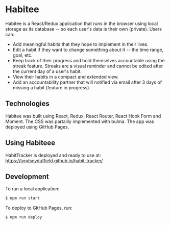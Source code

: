 # Habitee

<!-- ![](https://github.com/lyndseyduffield/habit-tracker/workflows/Habit%20Tracker%20CI/badge.svg) -->

Habitee is a React/Redux application that runs in the browser using local storage as its database -- so each user's data is their own (private). Users can:

- Add meaningful habits that they hope to implement in their lives.
- Edit a habit if they want to change something about it -- the time range, goal, etc.
- Keep track of their progress and hold themselves accountable using the streak feature. Streaks are a visual reminder and cannot be edited after the current day of a user's habit.
- View their habits in a compact and extended view.
- Add an accountability partner that will notified via email after 3 days of missing a habit (feature in progress).

## Technologies

Habitee was built using React, Redux, React Router, React Hook Form and Moment. The CSS was partailly implemented with bulma. The app was deployed using GitHub Pages.

## Using Habiteee

HabitTracker is deployed and ready to use at: https://lyndseyduffield.github.io/habit-tracker/

## Development

To run a local application:

```sh
$ npm run start
```

To deploy to GitHub Pages, run:

```sh
$ npm run deploy
```
